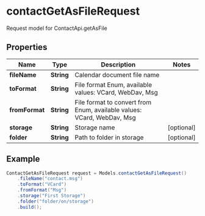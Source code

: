 # contactGetAsFileRequest

Request model for ContactApi.getAsFile

## Properties

Name | Type | Description | Notes
---- | ---- | ----------- | -----
**fileName** | **String**| Calendar document file name |
**toFormat** | **String**| File format Enum, available values: VCard, WebDav, Msg |
**fromFormat** | **String**| File format to convert from Enum, available values: VCard, WebDav, Msg |
**storage** | **String**| Storage name | [optional]
**folder** | **String**| Path to folder in storage | [optional]

## Example
```java
ContactGetAsFileRequest request = Models.contactGetAsFileRequest()
    .fileName("contact.msg")
    .toFormat("VCard")
    .fromFormat("Msg")
    .storage("First Storage")
    .folder("folder/on/storage")
    .build();
```

